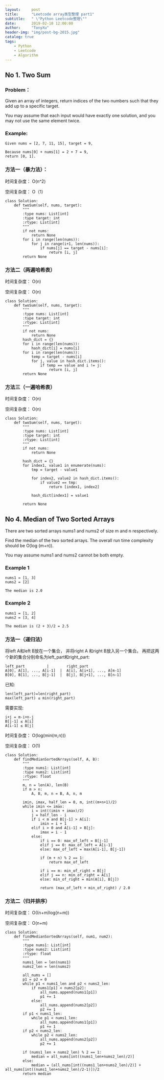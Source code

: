 ```yaml
---
layout:     post
title:      "Leetcode array类型整理 part1"
subtitle:   " \"Python Leetcode整理\""
date:       2019-02-10 12:00:00
author:     "TonyXu"
header-img: "img/post-bg-2015.jpg"
catalog: true
tags:
    - Python
    - Leetcode
    - Algorithm
---
```


## No 1. Two Sum

### Problem：

Given an array of integers, return indices of the two numbers such that they add up to a specific target.

You may assume that each input would have exactly one solution, and you may not use the same element twice.

### Example:

```
Given nums = [2, 7, 11, 15], target = 9,

Because nums[0] + nums[1] = 2 + 7 = 9,
return [0, 1].
```
### 方法一（暴力法）：

时间复杂度： O(n^2)

空间复杂度： O（1）

```
class Solution:
    def twoSum(self, nums, target):
        """
        :type nums: List[int]
        :type target: int
        :rtype: List[int]
        """
        if not nums:
            return None
        for i in range(len(nums)):
            for j in range(i+1, len(nums)):
                if nums[j] == target - nums[i]:
                    return [i, j]
        return None
```

### 方法二（两遍哈希表）

时间复杂度： O(n)

空间复杂度： O(n)

```
class Solution:
    def twoSum(self, nums, target):
        """
        :type nums: List[int]
        :type target: int
        :rtype: List[int]
        """
        if not nums:
            return None
        hash_dict = {}
        for i in range(len(nums)):
            hash_dict[i] = nums[i]
        for i in range(len(nums)):
            temp = target - nums[i]
            for j, value in hash_dict.items():
                if temp == value and i != j:
                    return [i, j]
        return None
```
### 方法三（一遍哈希表）

时间复杂度： O(n)

空间复杂度： O(n)

```
class Solution:
    def twoSum(self, nums, target):
        """
        :type nums: List[int]
        :type target: int
        :rtype: List[int]
        """
        if not nums:
            return None

        hash_dict = {}
        for index1, value1 in enumerate(nums):
            tmp = target - value1

            for index2, value2 in hash_dict.items():
                if value2 == tmp:
                    return [index1, index2]

            hash_dict[index1] = value1

        return None
```

## No 4. Median of Two Sorted Arrays

There are two sorted arrays nums1 and nums2 of size m and n respectively.

Find the median of the two sorted arrays. The overall run time complexity should be O(log (m+n)).

You may assume nums1 and nums2 cannot be both empty.

### Example 1
```
nums1 = [1, 3]
nums2 = [2]

The median is 2.0
```

### Example 2
```
nums1 = [1, 2]
nums2 = [3, 4]

The median is (2 + 3)/2 = 2.5
```

### 方法一（递归法）

将left A和left B放在一个集合， 并将right A 和right B放入另一个集合。 再把这两个新的集合分别命名为left_part和right_part:
```
left_part          |        right_part
A[0], A[1], ..., A[i-1]  |  A[i], A[i+1], ..., A[m-1]
B[0], B[1], ..., B[j-1]  |  B[j], B[j+1], ..., B[n-1]
```
已知:
```
len(left_part)=len(right_part)
max(left_part) ≤ min(right_part)
```
需要实现:

```
i+j = m-i+n-j
B[j-1] ≤ A[i]
A[i-1] ≤ B[j]
```
时间复杂度： O(log(min(m,n)))

空间复杂度： O(1)

```
class Solution:
    def findMedianSortedArrays(self, A, B):
        """
        :type nums1: List[int]
        :type nums2: List[int]
        :rtype: float
        """
        m, n = len(A), len(B)
        if m > n:
            A, B, m, n = B, A, n, m

        imin, imax, half_len = 0, m, int((m+n+1)/2)
        while imin <= imax:
            i = int((imin + imax)/2)
            j = half_len - i
            if i < m and B[j-1] > A[i]:
                imin = i + 1
            elif i > 0 and A[i-1] > B[j]:
                imax = i - 1
            else:
                if i == 0: max_of_left = B[j-1]
                elif j == 0: max_of_left = A[i-1]
                else: max_of_left = max(A[i-1], B[j-1])

                if (m + n) % 2 == 1:
                    return max_of_left

                if i == m: min_of_right = B[j]
                elif j == n: min_of_right = A[i]
                else: min_of_right = min(A[i], B[j])

                return (max_of_left + min_of_right) / 2.0
```

### 方法二（归并排序）

时间复杂度： O((n+m)log(n+m))

空间复杂度： O(n+m)

```
class Solution:
    def findMedianSortedArrays(self, num1, num2):
        """
        :type nums1: List[int]
        :type nums2: List[int]
        :rtype: float
        """
        nums1_len = len(nums1)
        nums2_len = len(nums2)

        all_nums = []
        p1 = p2 = 0
        while p1 < nums1_len and p2 < nums2_len:
            if nums1[p1] < nums2[p2]:
                all_nums.append(nums1[p1])
                p1 += 1
            else:
                all_nums.append(nums2[p2])
                p2 += 1
        if p1 < nums1_len:
            while p1 < nums1_len:
                all_nums.append(nums1[p1])
                p1 += 1
        if p2 < nums2_len:
            while p2 < nums2_len:
                all_nums.append(nums2[p2])
                p2 += 1

        if (nums1_len + nums2_len) % 2 == 1:
            median = all_nums[int((nums1_len+nums2_len)/2)]
        else:
            median = (all_nums[int((nums1_len+nums2_len)/2)] + all_nums[int((nums1_len+nums2_len)/2-1)])/2
        return median
```
